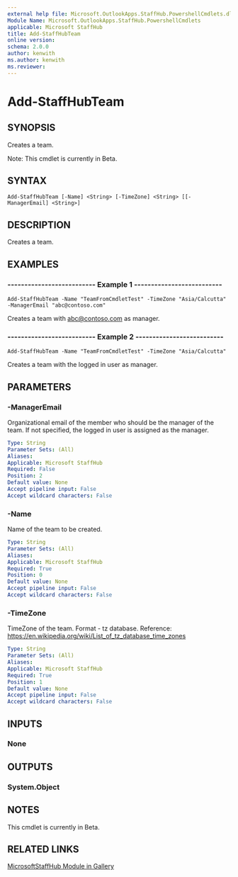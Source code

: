 ```yaml
---
external help file: Microsoft.OutlookApps.StaffHub.PowershellCmdlets.dll-Help.xml
Module Name: Microsoft.OutlookApps.StaffHub.PowershellCmdlets
applicable: Microsoft StaffHub
title: Add-StaffHubTeam
online version: 
schema: 2.0.0
author: kenwith
ms.author: kenwith
ms.reviewer:
---
```


# Add-StaffHubTeam

## SYNOPSIS
Creates a team.

Note: This cmdlet is currently in Beta.

## SYNTAX

```
Add-StaffHubTeam [-Name] <String> [-TimeZone] <String> [[-ManagerEmail] <String>]
```

## DESCRIPTION
Creates a team.

## EXAMPLES

### -------------------------- Example 1 --------------------------
```
Add-StaffHubTeam -Name "TeamFromCmdletTest" -TimeZone "Asia/Calcutta" -ManagerEmail "abc@contoso.com"
```

Creates a team with abc@contoso.com as manager.

### -------------------------- Example 2 --------------------------
```
Add-StaffHubTeam -Name "TeamFromCmdletTest" -TimeZone "Asia/Calcutta"
```

Creates a team with the logged in user as manager.

## PARAMETERS

### -ManagerEmail
Organizational email of the member who should be the manager of the team. If not specified, the logged in user is assigned as the manager.

```yaml
Type: String
Parameter Sets: (All)
Aliases: 
Applicable: Microsoft StaffHub
Required: False
Position: 2
Default value: None
Accept pipeline input: False
Accept wildcard characters: False
```

### -Name
Name of the team to be created.

```yaml
Type: String
Parameter Sets: (All)
Aliases: 
Applicable: Microsoft StaffHub
Required: True
Position: 0
Default value: None
Accept pipeline input: False
Accept wildcard characters: False
```

### -TimeZone
TimeZone of the team. Format - tz database.
Reference: https://en.wikipedia.org/wiki/List_of_tz_database_time_zones

```yaml
Type: String
Parameter Sets: (All)
Aliases: 
Applicable: Microsoft StaffHub
Required: True
Position: 1
Default value: None
Accept pipeline input: False
Accept wildcard characters: False
```

## INPUTS

### None

## OUTPUTS

### System.Object

## NOTES

This cmdlet is currently in Beta.

## RELATED LINKS

[MicrosoftStaffHub Module in Gallery](https://www.powershellgallery.com/packages/MicrosoftStaffHub/1.0.0-alpha)

